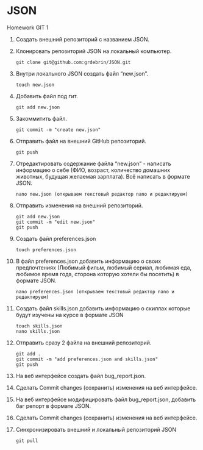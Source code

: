 # JSON
Homework GIT 1

 1. Создать внешний репозиторий c названием JSON.
 2. Клонировать репозиторий JSON на локальный компьютер. 
      
        git clone git@github.com:grdebrin/JSON.git
 3. Внутри локального JSON создать файл “new.json”. 
 
        touch new.json
 4. Добавить файл под гит. 
 
        git add new.json
 5. Закоммитить файл. 
 
        git commit -m "create new.json"
 6. Отправить файл на внешний GitHub репозиторий.  
 
        git push
 7. Отредактировать содержание файла “new.json” - написать информацию о себе (ФИО, возраст, количество домашних животных, будущая желаемая зарплата). Всё написать в формате JSON. 
 
        nano new.json (открываем текстовый редактор nano и редактируем)
 8. Отправить изменения на внешний репозиторий. 
 
        git add new.json
        git commit -m "edit new.json"
        git push
 9. Создать файл preferences.json 
 
        touch preferences.json 
 10. В файл preferences.json добавить информацию о своих предпочтениях (Любимый фильм, любимый сериал, любимая еда, любимое время года, сторона которую хотели бы посетить) в формате JSON. 
 
         nano preferences.json (открываем текстовый редактор nano и редактируем)
 
 11. Создать файл skills.json добавить информацию о скиллах которые будут изучены на курсе в формате JSON 
 
         touch skills.json
         nano skills.json 
 12. Отправить сразу 2 файла на внешний репозиторий.
   
         git add .
         git commit -m "add preferences.json and skills.json"
         git push
 13. На веб интерфейсе создать файл bug_report.json.
 14. Сделать Commit changes (сохранить) изменения на веб интерфейсе.
 15. На веб интерфейсе модифицировать файл bug_report.json, добавить баг репорт в формате JSON.
 16. Сделать Commit changes (сохранить) изменения на веб интерфейсе.
 17. Синхронизировать внешний и локальный репозиторий JSON 
 
         git pull
